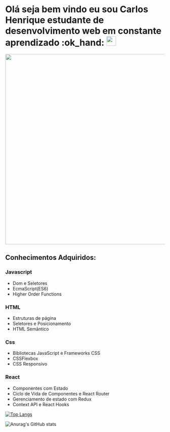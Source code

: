 <h1>Olá seja bem vindo eu sou Carlos Henrique estudante de desenvolvimento web em constante aprendizado :ok_hand:  <a href="https://www.linkedin.com/in/carlos-scalambrine" rel="some text"><img width="30px" src="https://ideaconsultoriaeassessoria.files.wordpress.com/2011/11/linkedin1.png" alt="" /></a>
</h1>

<p align='center'><img width=900 height=600 src="https://media.giphy.com/media/xT9IgzoKnwFNmISR8I/giphy.gif"]</p>

<h2>Conhecimentos Adquiridos:</h2>
<b><h3>Javascript</h3></b>
<ul>
  <li>Dom e Seletores</li>
  <li>EcmaScript(ES6)</li>
  <li>Higher Order Functions</li>
</ul>
<b><h3>HTML</h3></b>
<ul>
  <li>Estruturas de página</li>
  <li>Seletores e Posicionamento</li>
  <li>HTML Semântico</li>
</ul>
<b><h3>Css</h3></b>
<ul>
  <li>Bibliotecas JavaScript e Frameworks CSS</li>
  <li>CSSFlexbox</li>
  <li>CSS Responsivo</li>
</ul>
<b><h3>React</h3></b>
<ul>
  <li>Componentes com Estado</li>
  <li>Ciclo de Vida de Componentes e React Router</li>
  <li>Gerenciamento de estado com Redux</li>
  <li>Context API e React Hooks</li>
</ul>

[![Top Langs](https://github-readme-stats.vercel.app/api/top-langs/?username=scalambrinesouza&layout=compact)](https://github.com/anuraghazra/github-readme-stats)

![Anurag's GitHub stats](https://github-readme-stats.vercel.app/api?username=scalambrinesouza&show_icons=true&theme=merko)
